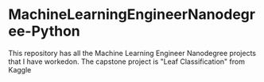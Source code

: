 # MachineLearningEngineerNanodegree-Python
This repository has all the Machine Learning Engineer Nanodegree projects that I have workedon. 
The capstone project is "Leaf Classification" from Kaggle
